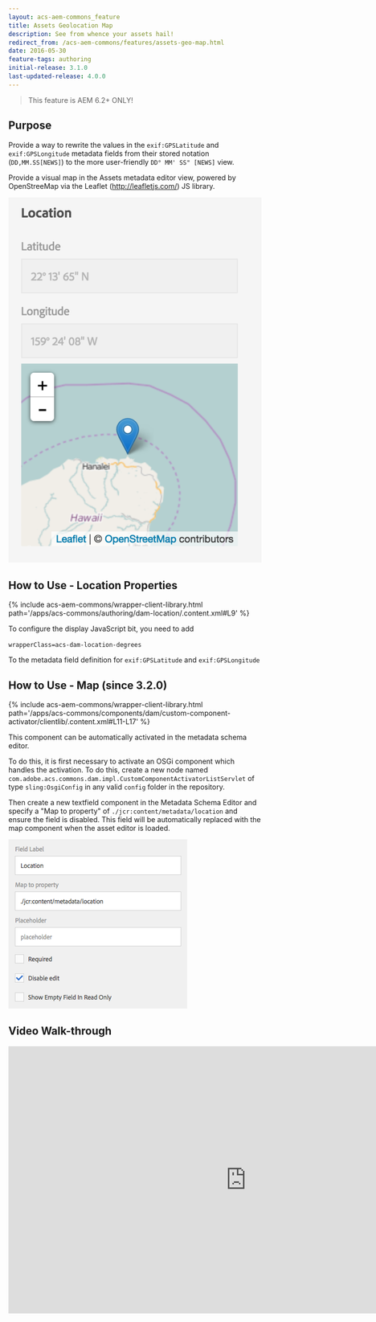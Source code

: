 ```yaml
---
layout: acs-aem-commons_feature
title: Assets Geolocation Map
description: See from whence your assets hail!
redirect_from: /acs-aem-commons/features/assets-geo-map.html
date: 2016-05-30
feature-tags: authoring
initial-release: 3.1.0
last-updated-release: 4.0.0
---
```


> This feature is AEM 6.2+ ONLY!

## Purpose

Provide a way to rewrite the values in the `exif:GPSLatitude` and `exif:GPSLongitude` metadata fields from their stored notation (`DD,MM.SS[NEWS]`) to the more user-friendly `DD° MM' SS" [NEWS]` view.

Provide a visual map in the Assets metadata editor view, powered by OpenStreeMap via the Leaflet (http://leafletjs.com/) JS library.

![Geolocation Map](images/image.png)

## How to Use - Location Properties

{% include acs-aem-commons/wrapper-client-library.html path='/apps/acs-commons/authoring/dam-location/.content.xml#L9' %}

To configure the display JavaScript bit, you need to add

`wrapperClass=acs-dam-location-degrees`

To the metadata field definition for `exif:GPSLatitude` and `exif:GPSLongitude`

## How to Use - Map (since 3.2.0)

{% include acs-aem-commons/wrapper-client-library.html path='/apps/acs-commons/components/dam/custom-component-activator/clientlib/.content.xml#L11-L17' %}

This component can be automatically activated in the metadata schema editor.

To do this, it is first necessary to activate an OSGi component which handles the activation. To do this, create a new node named `com.adobe.acs.commons.dam.impl.CustomComponentActivatorListServlet` of type `sling:OsgiConfig` in any valid `config` folder in the repository.

Then create a new textfield component in the Metadata Schema Editor and specify a "Map to property" of `./jcr:content/metadata/location` and ensure the field is disabled. This field will be automatically replaced with the map component when the asset editor is loaded.


![Asset Editor Configuration](images/schema-editor.png)

<!--
### Legacy (pre-3.2.0 approach)

To add the map, create a new component of type `acs-commons/components/dam/asset-location-map` in the metadata schema editor.

> IMPORTANT: Once making manual changes like this to a Metadata Schema you can no longer reliably edit the schema using the GUI.

#### Example

{% highlight xml %}
<col2
    jcr:primaryType="nt:unstructured"
    granite:rel="aem-assets-metadata-form-column"
    listOrder="1"
    sling:resourceType="granite/ui/components/coral/foundation/container">
  <items
      jcr:primaryType="nt:unstructured">
    <header
        jcr:primaryType="nt:unstructured"
        fieldLabel="Scheduled (de)activation"
        sling:resourceType="dam/gui/coral/components/admin/schemaforms/formbuilder/sectionfield">
      <granite:data
        jcr:primaryType="nt:unstructured"
        metaType="section"/>
    </header>

    <ontime
        jcr:primaryType="nt:unstructured"
        displayedFormat="YYYY-MM-DD HH:mm"
        fieldLabel="On Time"
        name="./jcr:content/onTime"
        renderReadOnly="true" sling:resourceType="granite/ui/components/coral/foundation/form/datepicker"
        type="datetime">
      <granite:data
        jcr:primaryType="nt:unstructured"
        metaType="datepicker"
        typeHint="Date"/>
    </ontime>

    <offime
        jcr:primaryType="nt:unstructured"
        displayedFormat="YYYY-MM-DD HH:mm"
        fieldLabel="Off Time"
        name="./jcr:content/offTime"
        renderReadOnly="true"
        sling:resourceType="granite/ui/components/coral/foundation/form/datepicker" type="datetime">
      <granite:data
        jcr:primaryType="nt:unstructured"
        metaType="datepicker"
        typeHint="Date"/>
    </offime>

    <header2
        jcr:primaryType="nt:unstructured"
        fieldLabel="Location" sling:resourceType="dam/gui/coral/components/admin/schemaforms/formbuilder/sectionfield">
      <granite:data
        jcr:primaryType="nt:unstructured"
        metaType="section"/>
    </header2>

    <latitude
        jcr:primaryType="nt:unstructured"
        disabled="true"
        fieldLabel="Latitude"
        name="./jcr:content/metadata/exif:GPSLatitude"
        renderReadOnly="true"
        showEmptyInReadOnly="true" sling:resourceType="granite/ui/components/coral/foundation/form/textfield"
        wrapperClass="acs-dam-location-degrees">
      <granite:data
        jcr:primaryType="nt:unstructured"
        metaType="text"/>
    </latitude>

    <longitude
        jcr:primaryType="nt:unstructured"
        disabled="true"
        fieldLabel="Longitude"
        name="./jcr:content/metadata/exif:GPSLongitude"
        renderReadOnly="true"
        showEmptyInReadOnly="true"
        sling:resourceType="granite/ui/components/coral/foundation/form/textfield"
        wrapperClass="acs-dam-location-degrees">
      <granite:data jcr:primaryType="nt:unstructured" metaType="text"/>
    </longitude>

    <map
      jcr:primaryType="nt:unstructured"
      sling:resourceType="acs-commons/components/dam/asset-location-map"/>
  </items>

  <jcr:content jcr:primaryType="nt:unstructured"/>

</col2>
{% endhighlight %}
-->

## Video Walk-through

<iframe width="945" height="532" src="https://www.youtube.com/embed/yMi-Qab14-o?rel=0" frameborder="0" allowfullscreen></iframe>
